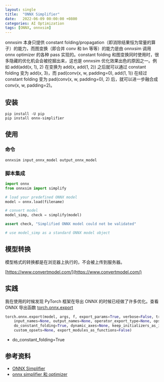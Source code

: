```yaml
---
layout: single
title:  "ONNX Simplifier"
date:   2022-06-09 00:00:00 +0800
categories: AI Optimization
tags: [ONNX, onnxsim]
---
```


onnxsim 本身只提供 constant folding/propagation（即消除结果恒为常量的算子）的能力，而图变换（即合并 conv 和 bn 等等）的能力是由 onnxsim 调用 onnx optimizer 的各种 pass 实现的。constant folding 和图变换同时使用时，很多隐藏的优化机会会被挖掘出来，这也是 onnxsim 优化效果出色的原因之一。例如 add(add(x, 1), 2) 在变换为 add(x, add(1, 2)) 之后就可以通过 constant folding 变为 add(x, 3)，而 pad(conv(x, w, padding=0), add(1, 1)) 在经过 constant folding 变为 pad(conv(x, w, padding=0), 2) 后，就可以进一步融合成 conv(x, w, padding=2)。

## 安装
```shell
pip install -U pip
pip install onnx-simplifier
```

## 使用
### 命令
```shell
onnxsim input_onnx_model output_onnx_model
```

### 脚本集成
```py
import onnx
from onnxsim import simplify

# load your predefined ONNX model
model = onnx.load(filename)

# convert model
model_simp, check = simplify(model)

assert check, "Simplified ONNX model could not be validated"

# use model_simp as a standard ONNX model object
```

## 模型转换
模型格式的转换都是在浏览器上执行的，不会被上传到服务器。

[https://www.convertmodel.com/](https://www.convertmodel.com/)

## 实践
我在使用的时候发现 PyTorch 框架在导出 ONNX 的时候已经做了许多优化。查看 ONNX 导出函数 [torch.onnx.export](https://pytorch.org/docs/stable/onnx.html?highlight=torch%20nn%20export#torch.onnx.export)
```py
torch.onnx.export(model, args, f, export_params=True, verbose=False, training=<TrainingMode.EVAL: 0>, 
    input_names=None, output_names=None, operator_export_type=None, opset_version=None, 
    do_constant_folding=True, dynamic_axes=None, keep_initializers_as_inputs=None, 
    custom_opsets=None, export_modules_as_functions=False)
```
* do_constant_folding=True

## 参考资料
* [ONNX Simplifier](https://github.com/daquexian/onnx-simplifier)
* [onnx simplifier 和 optimizer](https://zhuanlan.zhihu.com/p/350702340)
